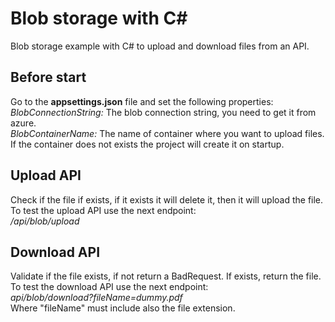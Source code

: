 # Blob storage with C#
Blob storage example with C# to upload and download files from an API.

## Before start
Go to the **appsettings.json** file and set the following properties:  
*BlobConnectionString:* The blob connection string, you need to get it from azure.  
*BlobContainerName:* The name of container where you want to upload files. If the container does not exists the project will create it on startup.  

## Upload API
Check if the file if exists, if it exists it will delete it, then it will upload the file. To test the upload API use the next endpoint:  
*/api/blob/upload*  

## Download API
Validate if the file exists, if not return a BadRequest. If exists, return the file. To test the download API use the next endpoint:  
*api/blob/download?fileName=dummy.pdf*  
Where "fileName" must include also the file extension.  
